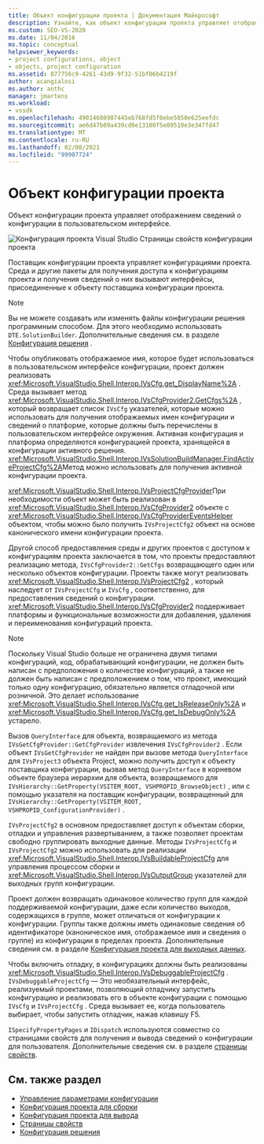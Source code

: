 ```yaml
---
title: Объект конфигурации проекта | Документация Майкрософт
description: Узнайте, как объект конфигурации проекта управляет отображением сведений о конфигурации в пользовательском интерфейсе.
ms.custom: SEO-VS-2020
ms.date: 11/04/2016
ms.topic: conceptual
helpviewer_keywords:
- project configurations, object
- objects, project configuration
ms.assetid: 877756c9-4261-43d9-9f32-51bf06b4219f
author: acangialosi
ms.author: anthc
manager: jmartens
ms.workload:
- vssdk
ms.openlocfilehash: 49014608907445eb768fd5f0ebe5850e625eefdc
ms.sourcegitcommit: ae6d47b09a439cd0e13180f5e89510e3e347fd47
ms.translationtype: MT
ms.contentlocale: ru-RU
ms.lasthandoff: 02/08/2021
ms.locfileid: "99907724"
---
```

# <a name="project-configuration-object"></a>Объект конфигурации проекта
Объект конфигурации проекта управляет отображением сведений о конфигурации в пользовательском интерфейсе.

 ![Конфигурация проекта Visual Studio](../../extensibility/internals/media/vsprojectcfg.gif "вспрожекткфг") Страницы свойств конфигурации проекта

 Поставщик конфигурации проекта управляет конфигурациями проекта. Среда и другие пакеты для получения доступа к конфигурациям проекта и получения сведений о них вызывают интерфейсы, присоединенные к объекту поставщика конфигурации проекта.

> [!NOTE]
> Вы не можете создавать или изменять файлы конфигурации решения программным способом. Для этого необходимо использовать `DTE.SolutionBuilder`. Дополнительные сведения см. в разделе [Конфигурация решения](../../extensibility/internals/solution-configuration.md) .

 Чтобы опубликовать отображаемое имя, которое будет использоваться в пользовательском интерфейсе конфигурации, проект должен реализовать <xref:Microsoft.VisualStudio.Shell.Interop.IVsCfg.get_DisplayName%2A> . Среда вызывает метод <xref:Microsoft.VisualStudio.Shell.Interop.IVsCfgProvider2.GetCfgs%2A> , который возвращает список `IVsCfg` указателей, которые можно использовать для получения отображаемых имен конфигурации и сведений о платформе, которые должны быть перечислены в пользовательском интерфейсе окружения. Активная конфигурация и платформа определяются конфигурацией проекта, хранящейся в конфигурации активного решения. <xref:Microsoft.VisualStudio.Shell.Interop.IVsSolutionBuildManager.FindActiveProjectCfg%2A>Метод можно использовать для получения активной конфигурации проекта.

 <xref:Microsoft.VisualStudio.Shell.Interop.IVsProjectCfgProvider>При необходимости объект может быть реализован в <xref:Microsoft.VisualStudio.Shell.Interop.IVsCfgProvider2> объекте с <xref:Microsoft.VisualStudio.Shell.Interop.IVsCfgProviderEventsHelper> объектом, чтобы можно было получить `IVsProjectCfg2` объект на основе канонического имени конфигурации проекта.

 Другой способ предоставления среды и других проектов с доступом к конфигурациям проекта заключается в том, что проекты предоставляют реализацию метода, `IVsCfgProvider2::GetCfgs` возвращающего один или несколько объектов конфигурации. Проекты также могут реализовать <xref:Microsoft.VisualStudio.Shell.Interop.IVsProjectCfg2> , который наследует от `IVsProjectCfg` и `IVsCfg` , соответственно, для предоставления сведений о конфигурации. <xref:Microsoft.VisualStudio.Shell.Interop.IVsCfgProvider2> поддерживает платформы и функциональные возможности для добавления, удаления и переименования конфигураций проекта.

> [!NOTE]
> Поскольку Visual Studio больше не ограничена двумя типами конфигураций, код, обрабатывающий конфигурации, не должен быть написан с предположения о количестве конфигураций, а также не должен быть написан с предположением о том, что проект, имеющий только одну конфигурацию, обязательно является отладочной или розничной. Это делает использование <xref:Microsoft.VisualStudio.Shell.Interop.IVsCfg.get_IsReleaseOnly%2A> и <xref:Microsoft.VisualStudio.Shell.Interop.IVsCfg.get_IsDebugOnly%2A> устарело.

 Вызов `QueryInterface` для объекта, возвращаемого из метода `IVsGetCfgProvider::GetCfgProvider` извлечения `IVsCfgProvider2` . Если объект `IVsGetCfgProvider` не найден при вызове метода `QueryInterface` для `IVsProject3` объекта Project, можно получить доступ к объекту поставщика конфигурации, вызвав метод `QueryInterface` в корневом объекте браузера иерархии для объекта, возвращаемого для `IVsHierarchy::GetProperty(VSITEM_ROOT, VSHPROPID_BrowseObject)` , или с помощью указателя на поставщик конфигурации, возвращенный для `IVsHierarchy::GetProperty(VSITEM_ROOT, VSHPROPID_ConfigurationProvider)` .

 `IVsProjectCfg2` в основном предоставляет доступ к объектам сборки, отладки и управления развертыванием, а также позволяет проектам свободно группировать выходные данные. Методы `IVsProjectCfg` и `IVsProjectCfg2` можно использовать для реализации <xref:Microsoft.VisualStudio.Shell.Interop.IVsBuildableProjectCfg> для управления процессом сборки и <xref:Microsoft.VisualStudio.Shell.Interop.IVsOutputGroup> указателей для выходных групп конфигурации.

 Проект должен возвращать одинаковое количество групп для каждой поддерживаемой конфигурации, даже если количество выходов, содержащихся в группе, может отличаться от конфигурации к конфигурации. Группы также должны иметь одинаковые сведения об идентификаторе (каноническое имя, отображаемое имя и сведения о группе) из конфигурации в пределах проекта. Дополнительные сведения см. в разделе [Конфигурация проекта для выходных данных](../../extensibility/internals/project-configuration-for-output.md).

 Чтобы включить отладку, в конфигурациях должны быть реализованы <xref:Microsoft.VisualStudio.Shell.Interop.IVsDebuggableProjectCfg> . `IVsDebuggableProjectCfg` — Это необязательный интерфейс, реализуемый проектами, позволяющий отладчику запустить конфигурацию и реализовать его в объекте конфигурации с помощью `IVsCfg` и `IVsProjectCfg` . Среда вызывает ее, когда пользователь выбирает, чтобы запустить отладчик, нажав клавишу F5.

 `ISpecifyPropertyPages` и `IDispatch` используются совместно со страницами свойств для получения и вывода сведений о конфигурации для пользователя. Дополнительные сведения см. в разделе [страницы свойств](../../extensibility/internals/property-pages.md).

## <a name="see-also"></a>См. также раздел
- [Управление параметрами конфигурации](../../extensibility/internals/managing-configuration-options.md)
- [Конфигурация проекта для сборки](../../extensibility/internals/project-configuration-for-building.md)
- [Конфигурация проекта для вывода](../../extensibility/internals/project-configuration-for-output.md)
- [Страницы свойств](../../extensibility/internals/property-pages.md)
- [Конфигурация решения](../../extensibility/internals/solution-configuration.md)
